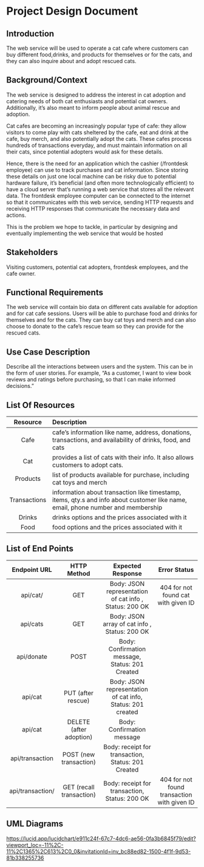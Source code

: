 # Project Design Document

## Introduction

The web service will be used to operate a cat cafe where customers can buy different food,drinks, and products for themselves or for the cats, and they can also inquire about and adopt rescued cats.

## Background/Context

The web service is designed to address the interest in cat adoption and catering needs of both cat enthusiasts and potential cat owners. Additionally, it’s also meant to inform people about animal rescue and adoption. 

Cat cafes are becoming an increasingly popular type of cafe: they allow visitors to come play with cats sheltered by the cafe, eat and drink at the cafe, buy merch, and also potentially adopt the cats. These cafes process hundreds of transactions everyday, and must maintain information on all their cats, since potential adopters would ask for these details. 

Hence, there is the need for an application which the cashier (/frontdesk employee) can use to track purchases and cat information. Since storing these details on just one local machine can be risky due to potential hardware failure, it’s beneficial (and often more technologically efficient) to have a cloud server that’s running a web service that stores all the relevant data. The frontdesk employee computer can be connected to the internet so that it communicates with this web service, sending HTTP requests and receiving HTTP responses that communicate the necessary data and actions.

This is the problem we hope to tackle, in particular by designing and eventually implementing the web service that would be hosted

## Stakeholders

Visiting customers, potential cat adopters, frontdesk employees, and the cafe owner.

## Functional Requirements

The web service will contain bio data on different cats available for adoption and for cat cafe sessions. Users will be able to purchase food and drinks for themselves and for the cats. They can buy cat toys and merch and can also choose to donate to the cafe’s rescue team so they can provide for the rescued cats.

## Use Case Description

Describe all the interactions between users and the system. This can be in the form of user stories. For example, “As a customer, I want to view book reviews and ratings before purchasing, so that I can make informed decisions.”

## List Of Resources

| Resource | Description |
| :---: | :--- |
| Cafe         | cafe’s information like name, address, donations, transactions, and availability of drinks, food, and cats |
| Cat          | provides a list of cats with their info. It also allows customers to adopt cats. |
| Products     | list of products available for purchase, including cat toys and merch |
| Transactions | information about transaction like timestamp, items, qty.s and info about customer like name, email, phone number and membership |
| Drinks       | drinks options and the prices associated with it |
| Food         | food options and the prices associated with it |



## List of End Points

| Endpoint URL | HTTP Method | Expected Response | Error Status
| :---: | :---: | :---: | :---: |
| api/cat/<string>         | GET                      | Body: JSON representation of cat info , Status: 200 OK          | 404 for not found cat with given ID |
| api/cats                 | GET                      | Body: JSON array of cat info          , Status: 200 OK          | |
| api/donate               | POST                     | Body: Confirmation message, Status: 201 Created                 | |
| api/cat                  | PUT (after rescue)       | Body: JSON representation of cat info, Status: 201 created      | |
| api/cat                  | DELETE (after adoption)  | Body: Confirmation message                                      | |
| api/transaction          | POST (new transaction)   | Body: receipt for transaction, Status: 201 Created              | |
| api/transaction/<string> | GET (recall transaction) | Body: receipt for transaction, Status: 200 OK                   | 404 for not found transaction with given ID |

## UML Diagrams
https://lucid.app/lucidchart/e911c24f-67c7-4dc6-ae56-0fa3b6845f79/edit?viewport_loc=-11%2C-11%2C1365%2C613%2C0_0&invitationId=inv_bc88ed82-1500-4f1f-9d53-81b338255736 
